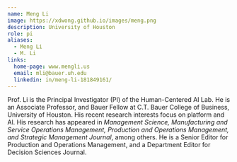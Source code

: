 ```yaml
---
name: Meng Li
image: https://xdwong.github.io/images/meng.png
description: University of Houston
role: pi
aliases:
  - Meng Li
  - M. Li
links:
  home-page: www.mengli.us
  email: mli@bauer.uh.edu
  linkedin: in/meng-li-181849161/
---
```


Prof. Li is the Principal Investigator (PI) of the Human-Centered AI Lab. He is an Associate Professor, and Bauer Fellow at C.T. Bauer College of Business, University of Houston. His recent research interests focus on platform and Al. His research has appeared in *Management Science, Manufacturing and Service Operations Management, Production and Operations Management, and Strategic Management Journal*, among others. He is a Senior Editor for Production and Operations Management, and a Department Editor for Decision Sciences Journal.
